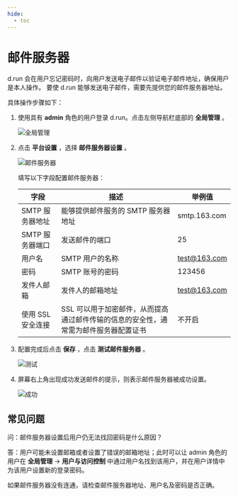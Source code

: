 ```yaml
---
hide:
  - toc
---
```


# 邮件服务器

d.run 会在用户忘记密码时，向用户发送电子邮件以验证电子邮件地址，确保用户是本人操作。
要使 d.run 能够发送电子邮件，需要先提供您的邮件服务器地址。

具体操作步骤如下：

1. 使用具有 __admin__ 角色的用户登录 d.run。点击左侧导航栏底部的 __全局管理__ 。

    ![全局管理](https://docs.daocloud.io/daocloud-docs-images/docs/ghippo/images/ws01.png)

1. 点击 __平台设置__ ，选择 __邮件服务器设置__ 。

    ![邮件服务器](https://docs.daocloud.io/daocloud-docs-images/docs/ghippo/images/mail01.png)

    填写以下字段配置邮件服务器：

    | 字段              | 描述                                                         | 举例值       |
    | ----------------- | ------------------------------------------------------------ | ------------ |
    | SMTP 服务器地址   | 能够提供邮件服务的 SMTP 服务器地址                           | smtp.163.com |
    | SMTP 服务器端口   | 发送邮件的端口                                               | 25           |
    | 用户名            | SMTP 用户的名称                                              | test@163.com |
    | 密码              | SMTP 账号的密码                                              | 123456       |
    | 发件人邮箱        | 发件人的邮箱地址                                             | test@163.com |
    | 使用 SSL 安全连接 | SSL 可以用于加密邮件，从而提高通过邮件传输的信息的安全性，通常需为邮件服务器配置证书 | 不开启       |

1. 配置完成后点击 __保存__ ，点击 __测试邮件服务器__ 。

    ![测试](https://docs.daocloud.io/daocloud-docs-images/docs/ghippo/images/mail02.png)

1. 屏幕右上角出现成功发送邮件的提示，则表示邮件服务器被成功设置。

    ![成功](https://docs.daocloud.io/daocloud-docs-images/docs/ghippo/images/mail03.png)

## 常见问题

问：邮件服务器设置后用户仍无法找回密码是什么原因？

答：用户可能未设置邮箱或者设置了错误的邮箱地址；此时可以让 admin 角色的用户在 __全局管理__ -> __用户与访问控制__ 中通过用户名找到该用户，并在用户详情中为该用户设置新的登录密码。

如果邮件服务器没有连通，请检查邮件服务器地址、用户名及密码是否正确。
